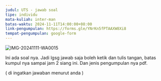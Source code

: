```yaml
---
judul: UTS - jawab soal
tipe: individu
mata-kuliah: inter-man
batas-waktu: 2024-11-11T14:00:00+08:00
link-pengumpulan: https://forms.gle/YNrKn5fPTAAXW8Xi8
tempat-pengumpulan: google-form
---
```


![IMG-20241111-WA0015](https://github.com/user-attachments/assets/6f4164b5-4b7d-4cd1-a629-71f02f89e384)

Ini ada soal nya.
Jadi lgsg jawab saja boleh ketik dan tulis tangan, batas kumpul nya sampai jam 2 siang ini.
Dan jenis pengumpulan nya pdf.

( di ingatkan jawaban menurut anda )
